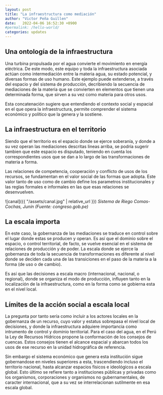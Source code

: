 ```yaml
---
layout: post
title: "La infraestructura como mediación"
author: "Victor Peña Guillen"
date:   2022-04-06 16:52:30 +0900
#permalink: /hello-world/
categories: updates
---
```


## Una ontología de la infraestructura

Una turbina propulsada por el agua convierte el movimiento en energía eléctrica. De este modo, este equipo y toda la infraestructura asociada actúan como intermediación entre la materia agua, su estado potencial, y diversas formas de uso humano. Este ejemplo puede extenderse, a través del espacio y del sistema de producción, decribiendo la secuencia de mediaciones de la materia que se convierten en elementos que tienen una determinada forma, que sirven a su vez como materia para otros usos.

Esta concatenación sugiere que entendiendo el contexto social y espacial en el que opera la infraestructura, permite comprender el sistema económico y político que la genera y la sostiene.

## La infraestructura en el territorio

Siendo que el territorio es el espacio donde se ejerce soberanía, y donde a su vez operan las mediaciones descritas lineas arriba, se podría sugerir tambien que este espacio es disputado, teniendo en cuenta los correspondientes usos que se dan a lo largo de las transformaciones de materia a forma.

Las relaciones de competencia, cooperación y conflicto de usos de los recursos, se fundamentan en el valor social de las formas que adopta. Este valor tanto de uso como de cambio define los parametros institucionales y las reglas formales e informales en las que esas relaciones se desenvuelven.

![canal]({{ "/assets/canal.jpg" | relative_url }})
*Sistema de Riego Comas-Cochas, Junín (Fuente: congreso.gob.pe)*

## La escala importa

En este caso, la gobernanza de las mediaciones se traduce en control sobre el lugar donde estas se producen y operan. Es así que el dominio sobre el espacio, o control territorial, de facto, se vuelve esencial en el sistema de relaciones de producción y de poder. La escala donde se ejerce la gobernanza de toda la secuencia de transformaciones es diferente al nivel donde se deciden cada una de las transiciones en el paso de la materia a la forma (de uso o de cambio).

Es así que las decisiones a escala macro (internacional, nacional, o regional), donde se organiza el modo de producción, influyen tanto en la localización de la infraestructura, como en la forma como se gobierna esta en el nivel local.

## Límites de la acción social a escala local

La pregunta por tanto sería como incluir a los actores locales en la gobernanza de un recurso, cuyo valor y estatus sobrepasa el nivel local de decisiones, y donde la infraestructura adquiere importancia como intrumento de control y dominio territorial. Para el caso del agua, en el Perú la Ley de Recursos Hídricos propone la conformación de los consejos de cuencas. Estos consejos tienen el alcance espacial y abarcan todos los usos de ese recurso en la unidad hidrográfica de referencia.

Sin embargo el sistema económico que genera esta institución sigue gobernandose en niveles superiores a esta, trascendiendo incluso el territorio nacional, hasta alcanzar espacios físicos e ideológicos a escala global. Esto último se refiere tanto a instituciones públicas y privadas como los organismos, corporaciones y organismos no gubernamentales, de caracter internacional, que a su vez se interrelacionan sutilmente en esa escala global.

